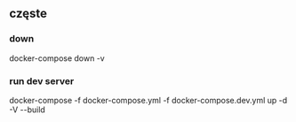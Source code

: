 ## częste

### down
 docker-compose down -v

### run dev server
docker-compose -f docker-compose.yml  -f docker-compose.dev.yml up -d -V --build